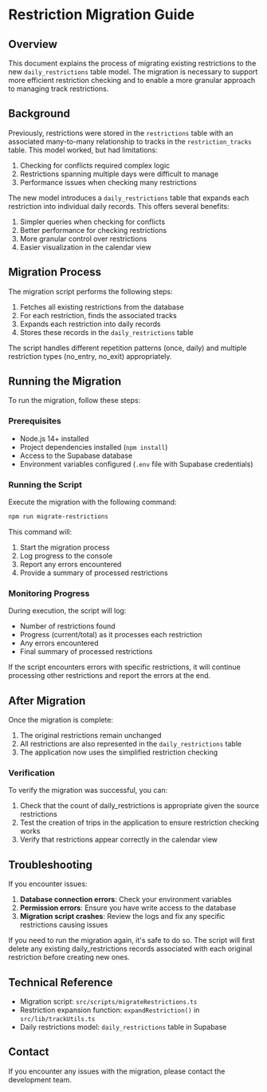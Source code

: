 # Restriction Migration Guide

## Overview

This document explains the process of migrating existing restrictions to the new `daily_restrictions` table model. The migration is necessary to support more efficient restriction checking and to enable a more granular approach to managing track restrictions.

## Background

Previously, restrictions were stored in the `restrictions` table with an associated many-to-many relationship to tracks in the `restriction_tracks` table. This model worked, but had limitations:

1. Checking for conflicts required complex logic
2. Restrictions spanning multiple days were difficult to manage
3. Performance issues when checking many restrictions

The new model introduces a `daily_restrictions` table that expands each restriction into individual daily records. This offers several benefits:

1. Simpler queries when checking for conflicts
2. Better performance for checking restrictions
3. More granular control over restrictions
4. Easier visualization in the calendar view

## Migration Process

The migration script performs the following steps:

1. Fetches all existing restrictions from the database
2. For each restriction, finds the associated tracks
3. Expands each restriction into daily records
4. Stores these records in the `daily_restrictions` table

The script handles different repetition patterns (once, daily) and multiple restriction types (no_entry, no_exit) appropriately.

## Running the Migration

To run the migration, follow these steps:

### Prerequisites

- Node.js 14+ installed
- Project dependencies installed (`npm install`)
- Access to the Supabase database
- Environment variables configured (`.env` file with Supabase credentials)

### Running the Script

Execute the migration with the following command:

```bash
npm run migrate-restrictions
```

This command will:
1. Start the migration process
2. Log progress to the console
3. Report any errors encountered
4. Provide a summary of processed restrictions

### Monitoring Progress

During execution, the script will log:
- Number of restrictions found
- Progress (current/total) as it processes each restriction
- Any errors encountered
- Final summary of processed restrictions

If the script encounters errors with specific restrictions, it will continue processing other restrictions and report the errors at the end.

## After Migration

Once the migration is complete:

1. The original restrictions remain unchanged
2. All restrictions are also represented in the `daily_restrictions` table
3. The application now uses the simplified restriction checking

### Verification

To verify the migration was successful, you can:

1. Check that the count of daily_restrictions is appropriate given the source restrictions
2. Test the creation of trips in the application to ensure restriction checking works
3. Verify that restrictions appear correctly in the calendar view

## Troubleshooting

If you encounter issues:

1. **Database connection errors**: Check your environment variables
2. **Permission errors**: Ensure you have write access to the database
3. **Migration script crashes**: Review the logs and fix any specific restrictions causing issues

If you need to run the migration again, it's safe to do so. The script will first delete any existing daily_restrictions records associated with each original restriction before creating new ones.

## Technical Reference

- Migration script: `src/scripts/migrateRestrictions.ts`
- Restriction expansion function: `expandRestriction()` in `src/lib/trackUtils.ts`
- Daily restrictions model: `daily_restrictions` table in Supabase

## Contact

If you encounter any issues with the migration, please contact the development team. 